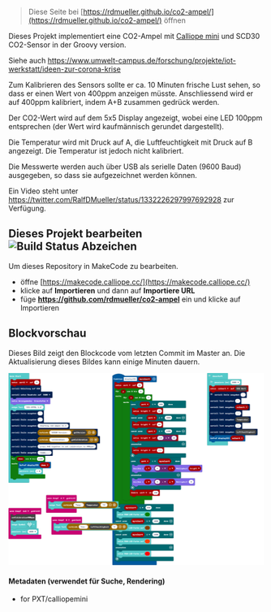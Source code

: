 
> Diese Seite bei [https://rdmueller.github.io/co2-ampel/](https://rdmueller.github.io/co2-ampel/) öffnen

Dieses Projekt implementiert eine CO2-Ampel mit [Calliope mini](https://calliope.cc) und SCD30 CO2-Sensor in der Groovy version.

Siehe auch https://www.umwelt-campus.de/forschung/projekte/iot-werkstatt/ideen-zur-corona-krise

Zum Kalibrieren des Sensors sollte er ca. 10 Minuten frische Lust sehen, so dass er einen Wert von 400ppm anzeigen müsste.
Anschliessend wird er auf 400ppm kalibriert, indem A+B zusammen gedrück werden.

Der CO2-Wert wird auf dem 5x5 Display angezeigt, wobei eine LED 100ppm entsprechen (der Wert wird kaufmännisch gerundet dargestellt).

Die Temperatur wird mit Druck auf A, die Luftfeuchtigkeit mit Druck auf B angezeigt.
Die Temperatur ist jedoch nicht kalibriert.

Die Messwerte werden auch über USB als serielle Daten (9600 Baud) ausgegeben, so dass sie aufgezeichnet werden können.

Ein Video steht unter https://twitter.com/RalfDMueller/status/1332226297997692928 zur Verfügung.

## Dieses Projekt bearbeiten ![Build Status Abzeichen](https://github.com/rdmueller/co2-ampel/workflows/MakeCode/badge.svg)

Um dieses Repository in MakeCode zu bearbeiten.

* öffne [https://makecode.calliope.cc/](https://makecode.calliope.cc/)
* klicke auf **Importieren** und dann auf **Importiere URL**
* füge **https://github.com/rdmueller/co2-ampel** ein und klicke auf Importieren

## Blockvorschau

Dieses Bild zeigt den Blockcode vom letzten Commit im Master an.
Die Aktualisierung dieses Bildes kann einige Minuten dauern.

![Eine gerenderte Ansicht der Blöcke](https://github.com/rdmueller/co2-ampel/raw/v2/.github/makecode/blocks.png)

#### Metadaten (verwendet für Suche, Rendering)

* for PXT/calliopemini
<script src="https://makecode.com/gh-pages-embed.js"></script><script>makeCodeRender("{{ site.makecode.home_url }}", "{{ site.github.owner_name }}/{{ site.github.repository_name }}");</script>
